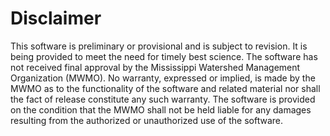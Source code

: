 Disclaimer
==========

This software is preliminary or provisional and is subject to revision. It is
being provided to meet the need for timely best science. The software has not
received final approval by the Mississippi Watershed Management Organization (MWMO). 
No warranty, expressed or implied, is made by the MWMO as to the functionality of the 
software and related material nor shall the fact of release constitute any such warranty. 
The software is provided on the condition that the MWMO shall not be held liable 
for any damages resulting from the authorized or unauthorized use of the software.
